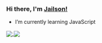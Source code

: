 ### Hi there, I'm [Jailson!]()

- I’m currently learning JavaScript

<a href="https://github.com/JailsonMelo-dev/">
  <img align="center" src="https://github-readme-stats.vercel.app/api?username=JailsonMelo-dev&show_icons=true&title_color=DAD7CD&text_color=DAD7CD88&icon_color=1B2432&border_color=1B2432&bg_color=121420&border_radius=12" />
</a>
<a href="">
  <img align="center" src="https://github-readme-stats.vercel.app/api/top-langs/?username=JailsonMelo-dev&title_color=DAD7CD&text_color=DAD7CD88&icon_color=1B2432&border_color=1B2432&bg_color=121420&border_radius=12" />
</a>


